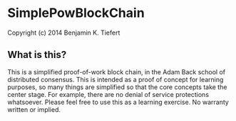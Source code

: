 SimplePowBlockChain
=========

Copyright (c) 2014 Benjamin K. Tiefert

What is this?
-------------
This is a simplified proof-of-work block chain, in the Adam Back school of distributed consensus.  This is intended as a proof of concept for learning purposes, so many things are simplified so that the core concepts take the center stage.  For example, there are no denial of service protections whatsoever.   Please feel free to use this as a learning exercise.   No warranty written or implied.
